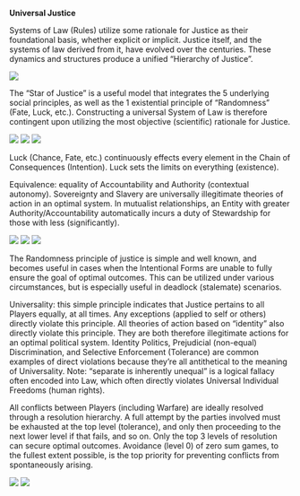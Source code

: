 **Universal Justice**

Systems of Law (Rules) utilize some rationale for Justice as their
foundational basis, whether explicit or implicit. Justice itself, and
the systems of law derived from it, have evolved over the centuries.
These dynamics and structures produce a unified “Hierarchy of Justice”.

<img src="assets/justice-hierarchy.png">

The “Star of Justice” is a useful model that integrates the 5 underlying
social principles, as well as the 1 existential principle of
“Randomness” (Fate, Luck, etc.). Constructing a universal System of Law
is therefore contingent upon utilizing the most objective (scientific)
rationale for Justice.

<img src="assets/star-of-justice.png">

<img src="assets/reciprocity.png">

<img src="assets/compensation.png">

Luck (Chance, Fate, etc.) continuously effects every element in the
Chain of Consequences (Intention). Luck sets the limits on everything
(existence).

Equivalence: equality of Accountability and Authority (contextual
autonomy). Sovereignty and Slavery are universally illegitimate theories
of action in an optimal system. In mutualist relationships, an Entity
with greater Authority/Accountability automatically incurs a duty of
Stewardship for those with less (significantly).

<img src="assets/equivalence.png">

<img src="assets/consent-preconditions.png">

<img src="assets/consent.png">

The Randomness principle of justice is simple and well known, and
becomes useful in cases when the Intentional Forms are unable to fully
ensure the goal of optimal outcomes. This can be utilized under various
circumstances, but is especially useful in deadlock (stalemate)
scenarios.

Universality: this simple principle indicates that Justice pertains
to all Players equally, at all times. Any exceptions (applied to self or
others) directly violate this principle. All theories of action based on
“identity” also directly violate this principle. They are both therefore
illegitimate actions for an optimal political system. Identity Politics,
Prejudicial (non-equal) Discrimination, and Selective Enforcement
(Tolerance) are common examples of direct violations because they’re all
antithetical to the meaning of Universality. Note: “separate is
inherently unequal” is a logical fallacy often encoded into Law, which
often directly violates Universal Individual Freedoms (human rights).

All conflicts between Players (including Warfare) are ideally resolved
through a resolution hierarchy. A full attempt by the parties involved
must be exhausted at the top level (tolerance), and only then proceeding
to the next lower level if that fails, and so on. Only the top 3 levels
of resolution can secure optimal outcomes. Avoidance (level 0) of zero
sum games, to the fullest extent possible, is the top priority for
preventing conflicts from spontaneously arising.

<img src="assets/conflict-resolution.png">

<img src="assets/rule-mgmt.png">
